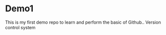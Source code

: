 # Demo1
This is my first demo repo to learn and perform the basic of Github..
Version control system 
